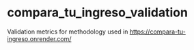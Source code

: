# compara_tu_ingreso_validation
Validation metrics for methodology used in https://compara-tu-ingreso.onrender.com/
